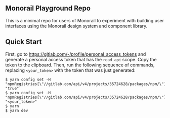 ## Monorail Playground Repo

This is a minimal repo for users of Monorail to experiment with building user interfaces using the Monorail design system and component library.

## Quick Start

First, go to https://gitlab.com/-/profile/personal_access_tokens and generate a personal access token that has the `read_api` scope. Copy the token to the clipboard. Then, run the following sequence of commands, replacing `<your_token>` with the token that was just generated:

```shell
$ yarn config set -H "npmRegistries[\"//gitlab.com/api/v4/projects/35724628/packages/npm/\"].npmAlwaysAuth" "true"
$ yarn config set -H "npmRegistries[\"//gitlab.com/api/v4/projects/35724628/packages/npm/\"].npmAuthToken" "<your_token>"
$ yarn
$ yarn dev
```
